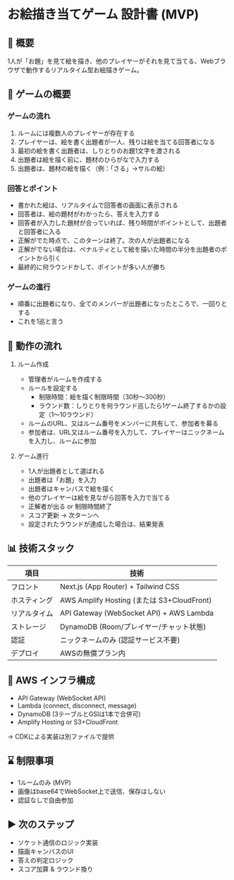 # お絵描き当てゲーム 設計書 (MVP)

## 🌟 概要

1人が「お題」を見て絵を描き、他のプレイヤーがそれを見て当てる、Webブラウザで動作するリアルタイム型お絵描きゲーム。

## 🎯 ゲームの概要

### ゲームの流れ
1. ルームには複数人のプレイヤーが存在する
2. プレイヤーは、絵を書く出題者が一人、残りは絵を当てる回答者になる
3. 最初の絵を書く出題者は、しりとりのお題1文字を渡される
4. 出題者は絵を描く前に、題材のひらがなで入力する
5. 出題者は、題材の絵を描く（例：「さる」→サルの絵）

### 回答とポイント
- 書かれた絵は、リアルタイムで回答者の画面に表示される
- 回答者は、絵の題材がわかったら、答えを入力する
- 回答者が入力した題材が合っていれば、残り時間がポイントとして、出題者と回答者に入る
- 正解がでた時点で、このターンは終了。次の人が出題者になる
- 正解がでない場合は、ペナルティとして絵を描いた時間の半分を出題者のポイントから引く
- 最終的に何ラウンドかして、ポイントが多い人が勝ち

### ゲームの進行
- 順番に出題者になり、全てのメンバーが出題者になったところで、一回りとする
- これを1巡と言う

## 🔹 動作の流れ

1. ルーム作成
   - 管理者がルームを作成する
   - ルールを設定する
     - 制限時間：絵を描く制限時間（30秒～300秒）
     - ラウンド数：しりとりを何ラウンド巡したら1ゲーム終了するかの設定（1～10ラウンド）
   - ルームのURL、又はルーム番号をメンバーに共有して、参加者を募る
   - 参加者は、URL又はルーム番号を入力して、プレイヤーはニックネームを入力し、ルームに参加

2. ゲーム進行
   - 1人が出題者として選ばれる
   - 出題者は「お題」を入力
   - 出題者はキャンバスで絵を描く
   - 他のプレイヤーは絵を見ながら回答を入力で当てる
   - 正解者が出る or 制限時間終了
   - スコア更新 → 次ターンへ
   - 設定されたラウンドが達成した場合は、結果発表

## 📊 技術スタック

| 項目 | 技術 |
|------|------|
| フロント | Next.js (App Router) + Tailwind CSS |
| ホスティング | AWS Amplify Hosting (または S3+CloudFront) |
| リアルタイム | API Gateway (WebSocket API) + AWS Lambda |
| ストレージ | DynamoDB (Room/プレイヤー/チャット状態) |
| 認証 | ニックネームのみ (認証サービス不要) |
| デプロイ | AWSの無償プラン内 |

## 🚀 AWS インフラ構成

- API Gateway (WebSocket API)
- Lambda (connect, disconnect, message)
- DynamoDB (3テーブルとGSIは1本で合併可)
- Amplify Hosting or S3+CloudFront

→ CDKによる実装は別ファイルで提供

## ⌛ 制限事項

- 1ルームのみ (MVP)
- 画像はbase64でWebSocket上で送信、保存はしない
- 認証なしで自由参加

## ▶ 次のステップ

- ソケット通信のロジック実装
- 描画キャンバスのUI
- 答えの判定ロジック
- スコア加算 & ラウンド換り
